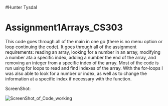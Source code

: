 #Hunter Tysdal
# Assignment1Arrays_CS303

This code goes through all of the main in one go (there is no menu option or loop continuing the code).
It goes through all of the assignment requirements: reading an array, looking for a number in an array,
modifying a number ata a specific index, adding a number the end of the array, and removing an integer from
a specific index of the array. Most of the code is run using for loops to read and find indexes of the array.
With the for-loops I was also able to look for a number or index, as well as to change the information at a specific
index if necessary with the function.

ScreenShot:

![ScreenShot_of_Code_working](https://user-images.githubusercontent.com/91101863/191168900-f80821d1-61d0-4eed-846b-d0a6e41b7e69.png)
